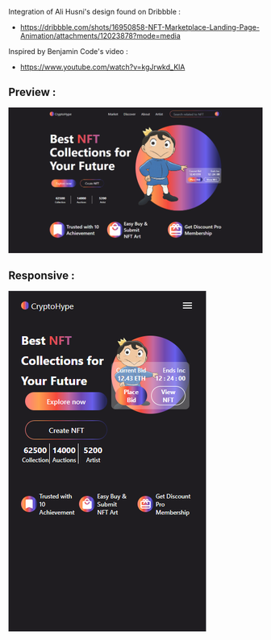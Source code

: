 Integration of Ali Husni's design found on Dribbble :
- https://dribbble.com/shots/16950858-NFT-Marketplace-Landing-Page-Animation/attachments/12023878?mode=media

Inspired by Benjamin Code's video : 
- https://www.youtube.com/watch?v=kgJrwkd_KlA

## Preview :
![alt text](https://github.com/Wawwouth/react-tailwind-vite/blob/9e7103ebef1019a61c8d94dfb1f26dc9fdb2d6fd/src/LandingNFT/preview.png)

## Responsive :
![alt text](https://github.com/Wawwouth/react-tailwind-vite/blob/9e7103ebef1019a61c8d94dfb1f26dc9fdb2d6fd/src/LandingNFT/preview_mobile.png)